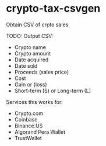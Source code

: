 # crypto-tax-csvgen
Obtain CSV of crpto sales



TODO:
Output CSV:
- Crypto name
- Crypto amount
- Date acquired
- Date sold
- Proceeds (sales price)
- Cost
- Gain or (loss)
- Short-term (S) or Long-term (L)

Services this works for:
- Crypto.com
- Coinbase
- Binance.US
- Algorand Pera Wallet
- TrustWallet

